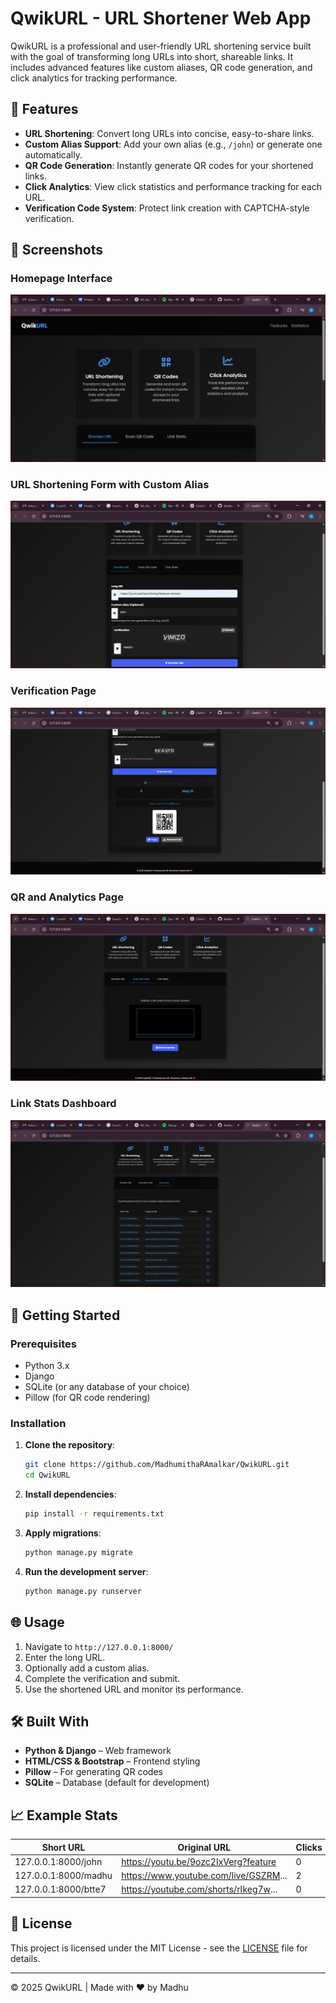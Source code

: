 
# QwikURL - URL Shortener Web App

QwikURL is a professional and user-friendly URL shortening service built with the goal of transforming long URLs into short, shareable links. It includes advanced features like custom aliases, QR code generation, and click analytics for tracking performance.

## 🔗 Features

- **URL Shortening**: Convert long URLs into concise, easy-to-share links.
- **Custom Alias Support**: Add your own alias (e.g., `/john`) or generate one automatically.
- **QR Code Generation**: Instantly generate QR codes for your shortened links.
- **Click Analytics**: View click statistics and performance tracking for each URL.
- **Verification Code System**: Protect link creation with CAPTCHA-style verification.

## 📸 Screenshots

### Homepage Interface
![Homepage](./a1.PNG)

### URL Shortening Form with Custom Alias
![Shorten URL](./a2.PNG)

### Verification Page
![Verification](./A3.PNG)

### QR and Analytics Page
![Analytics](./A4.PNG)

### Link Stats Dashboard
![Stats](./a5.PNG)

## 🚀 Getting Started

### Prerequisites

- Python 3.x
- Django
- SQLite (or any database of your choice)
- Pillow (for QR code rendering)


### Installation

1. **Clone the repository**:
   ```bash
   git clone https://github.com/MadhumithaRAmalkar/QwikURL.git
   cd QwikURL
   ```

2. **Install dependencies**:
   ```bash
   pip install -r requirements.txt
   ```

3. **Apply migrations**:
   ```bash
   python manage.py migrate
   ```

4. **Run the development server**:
   ```bash
   python manage.py runserver
   ```

## 🌐 Usage

1. Navigate to `http://127.0.0.1:8000/`
2. Enter the long URL.
3. Optionally add a custom alias.
4. Complete the verification and submit.
5. Use the shortened URL and monitor its performance.

## 🛠️ Built With

- **Python & Django** – Web framework
- **HTML/CSS & Bootstrap** – Frontend styling
- **Pillow** – For generating QR codes
- **SQLite** – Database (default for development)

## 📈 Example Stats

| Short URL             | Original URL                                      | Clicks |
|----------------------|----------------------------------------------------|--------|
| 127.0.0.1:8000/john   | https://youtu.be/9ozc2IxVerg?feature              | 0      |
| 127.0.0.1:8000/madhu  | https://www.youtube.com/live/GSZRM...            | 2      |
| 127.0.0.1:8000/btte7  | https://youtube.com/shorts/rIkeg7w...            | 0      |

## 📄 License

This project is licensed under the MIT License - see the [LICENSE](LICENSE) file for details.

---

© 2025 QwikURL | Made with ❤️ by Madhu
